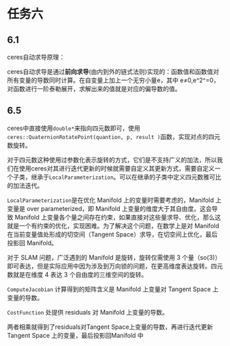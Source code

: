 # 任务六

## 6.1

ceres自动求导原理：

ceres自动求导是通过**前向求导**(由内到外的链式法则)实现的：函数值和函数值对所有变量的导数同时计算。在自变量上加上一个无穷小量e，其中 e≠0,e^2^=0，对函数进行一阶泰勒展开，求解出来的值就是对应的偏导数的值。



## 6.5

ceres中直接使用`double*`来指向四元数即可，使用`ceres::QuaternionRotatePoint(quantion, p, result )`函数，实现对点的四元数旋转。



对于四元数这种使用过参数化表示旋转的方式，它们是不支持广义的加法，所以我们在使用ceres对其进行迭代更新的时候就需要自定义其更新方式，需要自定义一个子类，继承于`LocalParameterization`。可以在继承的子类中定义四元数雅可比的加法迭代。

`LocalParameterization`是在优化 Manifold 上的变量时需要考虑的，Manifold 上变量是 over parameterized，即 Manifold 上变量的维度大于其自由度。这会导致 Manifold 上变量各个量之间存在约束，如果直接对这些量求导、优化，那么这就是一个有约束的优化，实现困难。为了解决这个问题，在数学上是对 Manifold 在当前变量值处形成的切空间（Tangent Space）求导，在切空间上优化，最后投影回 Manifold。

对于 SLAM 问题，广泛遇到的 Manifold 是旋转，旋转仅需使用 3 个量（so(3)）即可表达，但是实际应用中因为涉及到万向锁的问题，在更高维度表达旋转。四元数就是在维度 4 表达 3 个自由度的三维空间的旋转。

`ComputeJacobian` 计算得到的矩阵含义是 Manifold 上变量对 Tangent Space 上变量的导数。

`CostFunction` 处提供 residuals 对 Manifold 上变量的导数。

两者相乘就得到了residuals对Tangent Space上变量的导数，再进行迭代更新Tangent Space 上的变量，最后投影回Manifold 中
